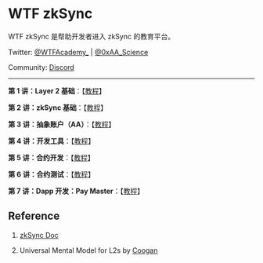 # WTF zkSync

WTF zkSync 是帮助开发者进入 zkSync 的教育平台。

Twitter: [@WTFAcademy\_](https://twitter.com/WTFAcademy_) | [@0xAA_Science](https://twitter.com/0xAA_Science)

Community: [Discord](https://discord.gg/5akcruXrsk)

---

**第 1 讲：Layer 2 基础**：【[教程](./01_L2/readme.md)】

**第 2 讲：zkSync 基础**：【[教程](./02_zkSync/readme.md)】

**第 3 讲：抽象账户（AA）**：【[教程](./03_AA/readme.md)】

**第 4 讲：开发工具**：【[教程](./04_Toolings/readme.md)】

**第 5 讲：合约开发**：【[教程](./05_Developing/readme.md)】

**第 6 讲：合约测试**：【[教程](./06_Testing/readme.md)】

**第 7 讲：Dapp 开发：Pay Master**：【[教程](./07_Dapp/readme.md)】

## Reference

1. [zkSync Doc](https://docs.zksync.io)

2. Universal Mental Model for L2s by [Coogan](https://twitter.com/FmrSmrt)
